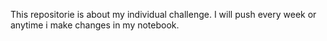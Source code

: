 This repositorie is about my individual challenge. I will push every week or anytime i make changes in my notebook.
